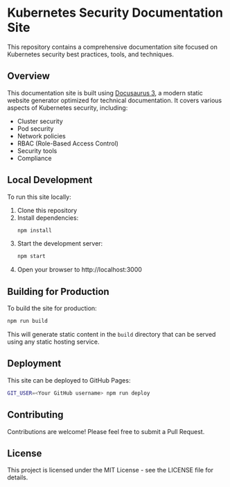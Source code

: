 # Kubernetes Security Documentation Site

This repository contains a comprehensive documentation site focused on Kubernetes security best practices, tools, and techniques.

## Overview

This documentation site is built using [Docusaurus 3](https://docusaurus.io/), a modern static website generator optimized for technical documentation. It covers various aspects of Kubernetes security, including:

- Cluster security
- Pod security
- Network policies
- RBAC (Role-Based Access Control)
- Security tools
- Compliance

## Local Development

To run this site locally:

1. Clone this repository
2. Install dependencies:
   ```bash
   npm install
   ```
3. Start the development server:
   ```bash
   npm start
   ```
4. Open your browser to http://localhost:3000

## Building for Production

To build the site for production:

```bash
npm run build
```

This will generate static content in the `build` directory that can be served using any static hosting service.

## Deployment

This site can be deployed to GitHub Pages:

```bash
GIT_USER=<Your GitHub username> npm run deploy
```

## Contributing

Contributions are welcome! Please feel free to submit a Pull Request.

## License

This project is licensed under the MIT License - see the LICENSE file for details.
